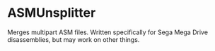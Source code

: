 # ASMUnsplitter
Merges multipart ASM files. Written specifically for Sega Mega Drive disassemblies, but may work on other things.
